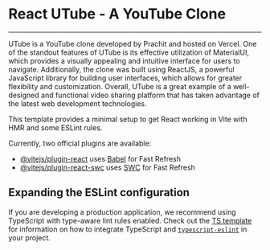 # React UTube - A YouTube Clone

---

UTube is a YouTube clone developed by Prachit and hosted on Vercel. One of the standout features of UTube is its effective utilization of MaterialUI, which provides a visually appealing and intuitive interface for users to navigate. Additionally, the clone was built using ReactJS, a powerful JavaScript library for building user interfaces, which allows for greater flexibility and customization. Overall, UTube is a great example of a well-designed and functional video sharing platform that has taken advantage of the latest web development technologies.

This template provides a minimal setup to get React working in Vite with HMR and some ESLint rules.

Currently, two official plugins are available:

- [@vitejs/plugin-react](https://github.com/vitejs/vite-plugin-react/blob/main/packages/plugin-react) uses [Babel](https://babeljs.io/) for Fast Refresh
- [@vitejs/plugin-react-swc](https://github.com/vitejs/vite-plugin-react/blob/main/packages/plugin-react-swc) uses [SWC](https://swc.rs/) for Fast Refresh

## Expanding the ESLint configuration

If you are developing a production application, we recommend using TypeScript with type-aware lint rules enabled. Check out the [TS template](https://github.com/vitejs/vite/tree/main/packages/create-vite/template-react-ts) for information on how to integrate TypeScript and [`typescript-eslint`](https://typescript-eslint.io) in your project.
